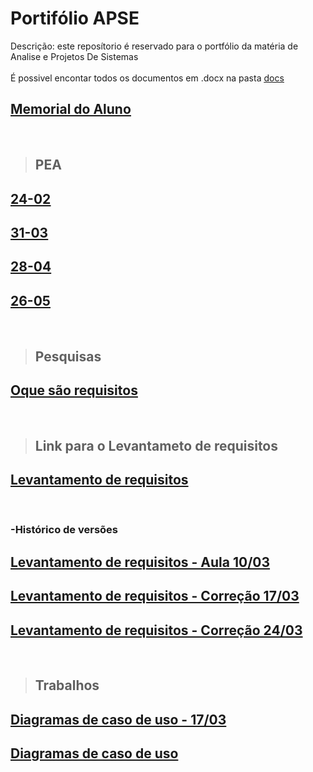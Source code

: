 # Portifólio APSE
 Descrição: este reposítorio é reservado para o portfólio da matéria de Analise e Projetos De Sistemas 
 <br><br>
 É possivel encontar todos os documentos em .docx na pasta [<ins>docs</ins>]($root$/../docs)

## [<ins>Memorial do Aluno</ins>]($root$/../Memorial%20do%20Aluno/Memorial.md)

<br>

> ## PEA
## [<ins>24-02</ins>]($root$/../Avalição%20do%20PEA/PEA-24-02.md)
## [<ins>31-03</ins>]($root$/../Avalição%20do%20PEA/PEA-31-03.md)
## [<ins>28-04</ins>]($root$/../Avalição%20do%20PEA/PEA-28-04.md)
## [<ins>26-05</ins>]($root$/../Avalição%20do%20PEA/PEA-26-05.md)


<br>

> ## Pesquisas
## [Oque são requisitos]($root$/../docs/O%20que%20são%20requisitos.pdf)

<br>

 > ## Link para o Levantameto de requisitos

 ## [Levantamento de requisitos](https://docs.google.com/document/d/15c44JtlqyrCMYD4zUyNtGj0wD-eOzxUqxUDPlp7vMn0/edit)

<br>

### -Histórico de versões
## [Levantamento de requisitos - Aula 10/03]($root$/../docs/Levantamento%20de%20Requisitos.pdf)
## [Levantamento de requisitos - Correção 17/03]($root$/../docs/Levantamento%20de%20Requisitos%202.0%20(Aula%2017-03).pdf)
## [Levantamento de requisitos - Correção 24/03]($root$/../docs/Levantamento%20de%20Requisitos%202.0%20(Aula%2024-03).pdf)
<br>

> ## Trabalhos

## [Diagramas de caso de uso - 17/03]($root$/../docs/Diagramas%20de%20Caso%20de%20Uso.pdf)

## [Diagramas de caso de uso]($root$/../docs/Diagramas%20de%20Caso%20de%20Uso.pdf)